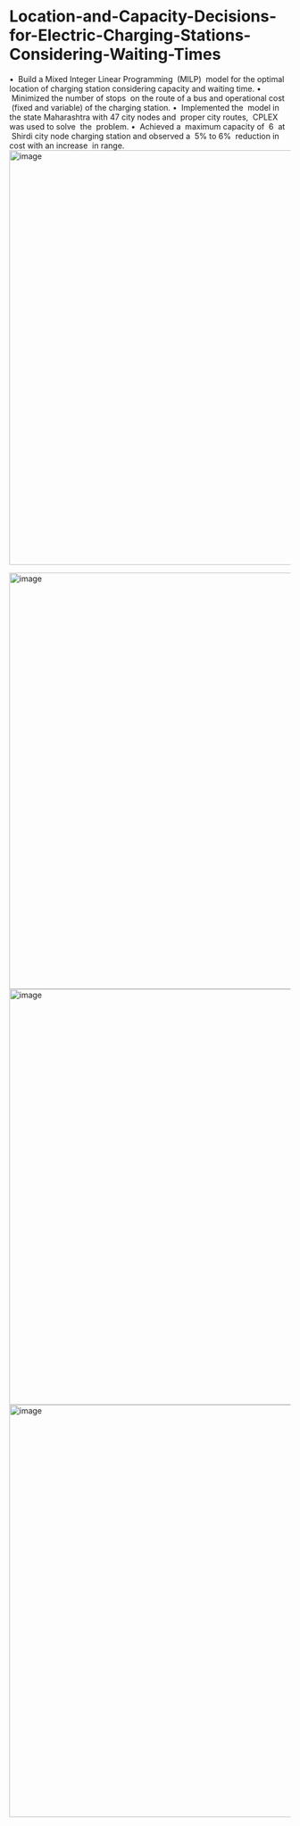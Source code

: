 # Location-and-Capacity-Decisions-for-Electric-Charging-Stations-Considering-Waiting-Times
•  Build a Mixed Integer Linear Programming  (MILP)  model for the optimal location of charging station considering capacity and waiting time.
•  Minimized the number of stops  on the route of a bus and operational cost  (fixed and variable) of the charging station.
•  Implemented the  model in the state Maharashtra with 47 city nodes and  proper city routes,  CPLEX was used to solve  the  problem.
•  Achieved a  maximum capacity of  6  at  Shirdi city node charging station and observed a  5% to 6%  reduction in cost with an increase  in range.
<img width="1319" height="743" alt="image" src="https://github.com/user-attachments/assets/bdd0bb0f-9544-43f6-a12b-13ebfd475cb1" />

<img width="1322" height="746" alt="image" src="https://github.com/user-attachments/assets/788d02fd-21a0-4c00-a343-989abd61b3d4" />

<img width="1322" height="745" alt="image" src="https://github.com/user-attachments/assets/15970195-e9e0-4569-8002-1fc4b115f8ff" />

<img width="1325" height="739" alt="image" src="https://github.com/user-attachments/assets/d56767aa-761e-4736-be6f-657479821e1b" />


